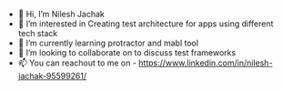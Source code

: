 - 👋 Hi, I’m Nilesh Jachak
- 👀 I’m interested in Creating test architecture for apps using different tech stack
- 🌱 I’m currently learning protractor and mabl tool
- 💞️ I’m looking to collaborate on to discuss test frameworks
- 📫 You can reachout to me on - https://www.linkedin.com/in/nilesh-jachak-95599261/

<!---
NileshJachak20/NileshJachak20 is a ✨ special ✨ repository because its `README.md` (this file) appears on your GitHub profile.
You can click the Preview link to take a look at your changes.
--->
